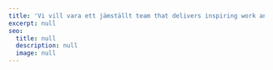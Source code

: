 ```yaml
---
title: 'Vi vill vara ett jämställt team that delivers inspiring work and takes satisfaction from it varje dag, while growing collectively and individually.'
excerpt: null
seo:
  title: null
  description: null
  image: null
---
```

